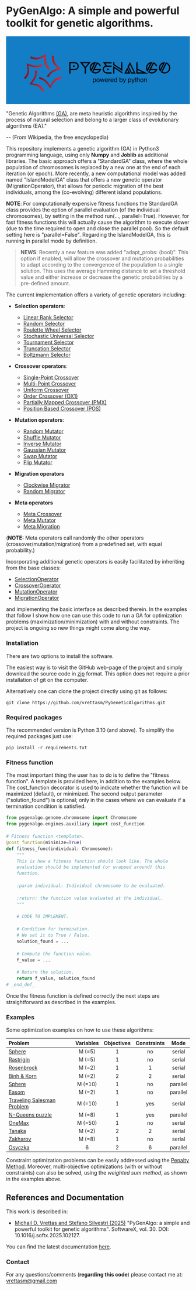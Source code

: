 # PyGenAlgo:  A simple and powerful toolkit for genetic algorithms.

![Logo](./logo/pga_logo.png)

"Genetic Algorithms [(GA)](https://en.wikipedia.org/wiki/Genetic_algorithm), are meta heuristic algorithms
inspired by the process of natural selection and belong to a larger class of evolutionary algorithms (EA)."

-- (From Wikipedia, the free encyclopedia)

This repository implements a genetic algorithm (GA) in Python3 programming language, using only **Numpy** and **Joblib**
as additional libraries. The basic approach offers a "StandardGA" class, where the whole population of chromosomes is
replaced by a new one at the end of each iteration (or epoch). More recently, a new computational model was added named
"IslandModelGA" class that offers a new genetic operator (MigrationOperator), that allows for periodic migration of the
best individuals, among the (co-evolving) different island populations.
  
**NOTE**:
For computationally expensive fitness functions the StandardGA class provides the option of parallel evaluation
(of the individual chromosomes), by setting in the method run(..., parallel=True). However, for fast fitness
functions this will actually cause the algorithm to execute slower (due to the time required to open and close the
parallel pool). So the default setting here is "parallel=False". Regarding the IslandModelGA, this is running in
parallel mode by definition.

  > **NEWS**:
  > Recently a new feature was added "adapt_probs: (bool)". This option if enabled, will allow the crossover and
  > mutation probabilities to adapt according to the convergence of the population to a single solution. This uses
  > the average Hamming distance to set a threshold value and either increase or decrease the genetic probabilities
  > by a pre-defined amount.
  > 

The current implementation offers a variety of genetic operators including:

- **Selection operators**:
  - [Linear Rank Selector](pygenalgo/operators/selection/linear_rank_selector.py)
  - [Random Selector](pygenalgo/operators/selection/random_selector.py)
  - [Roulette Wheel Selector](pygenalgo/operators/selection/roulette_wheel_selector.py)
  - [Stochastic Universal Selector](pygenalgo/operators/selection/stochastic_universal_selector.py)
  - [Tournament Selector](pygenalgo/operators/selection/tournament_selector.py)
  - [Truncation Selector](pygenalgo/operators/selection/truncation_selector.py)
  - [Boltzmann Selector](pygenalgo/operators/selection/boltzmann_selector.py)

- **Crossover operators**:
  - [Single-Point Crossover](pygenalgo/operators/crossover/single_point_crossover.py)
  - [Multi-Point Crossover](pygenalgo/operators/crossover/mutli_point_crossover.py)
  - [Uniform Crossover](pygenalgo/operators/crossover/uniform_crossover.py)
  - [Order Crossover (OX1)](pygenalgo/operators/crossover/order_crossover.py)
  - [Partially Mapped Crossover (PMX)](pygenalgo/operators/crossover/partially_mapped_crossover.py)
  - [Position Based Crossover (POS)](pygenalgo/operators/crossover/position_based_crossover.py)

- **Mutation operators**:
  - [Random Mutator](pygenalgo/operators/mutation/random_mutator.py)
  - [Shuffle Mutator](pygenalgo/operators/mutation/shuffle_mutator.py)
  - [Inverse Mutator](pygenalgo/operators/mutation/inverse_mutator.py)
  - [Gaussian Mutator](pygenalgo/operators/mutation/gaussian_mutator.py)
  - [Swap Mutator](pygenalgo/operators/mutation/swap_mutator.py)
  - [Flip Mutator](pygenalgo/operators/mutation/flip_mutator.py)

- **Migration operators**
  - [Clockwise Migrator](pygenalgo/operators/migration/clockwise_migration.py)
  - [Random Migrator](pygenalgo/operators/migration/random_migration.py)

- **Meta operators**
  - [Meta Crossover](pygenalgo/operators/crossover/meta_crossover.py)
  - [Meta Mutator](pygenalgo/operators/mutation/meta_mutator.py)
  - [Meta Migration](pygenalgo/operators/migration/meta_migration.py)

(**NOTE:** Meta operators call randomly the other operators (crossover/mutation/migration) from a predefined set,
with equal probability.)

Incorporating additional genetic operators is easily facilitated by inheriting from the base classes:
- [SelectionOperator](pygenalgo/operators/selection/select_operator.py)
- [CrossoverOperator](pygenalgo/operators/crossover/crossover_operator.py)
- [MutationOperator](pygenalgo/operators/mutation/mutate_operator.py)
- [MigrationOperator](pygenalgo/operators/migration/migration_operator.py)

and implementing the basic interface as described therein. In the examples that follow I show how one can use this code
to run a GA for optimization problems (maximization/minimization) with and without constraints. The project is ongoing
so new things might come along the way.

### Installation

There are two options to install the software.

The easiest way is to visit the GitHub web-page of the project and simply download the source code in
[zip](https://github.com/vrettasm/PyGeneticAlgorithms/archive/refs/heads/master.zip) format. This option does not
require a prior installation of git on the computer.

Alternatively one can clone the project directly using git as follows:

    git clone https://github.com/vrettasm/PyGeneticAlgorithms.git

### Required packages

The recommended version is Python 3.10 (and above). To simplify the required packages just use:

    pip install -r requirements.txt

### Fitness function

The most important thing the user has to do is to define the "fitness function". A template is provided here,
in addition to the examples below. The cost_function decorator is used to indicate whether the function will
be maximized (default), or minimized. The second output parameter ("solution_found") is optional; only in the
cases where we can evaluate if a termination condition is satisfied.

```python
from pygenalgo.genome.chromosome import Chromosome
from pygenalgo.engines.auxiliary import cost_function

# Fitness function <template>.
@cost_function(minimize=True)
def fitness_func(individual: Chromosome):
    """
    This is how a fitness function should look like. The whole
    evaluation should be implemented (or wrapped around) this
    function.
    
    :param individual: Individual chromosome to be evaluated.
    
    :return: the function value evaluated at the individual.
    """
    
    # CODE TO IMPLEMENT.
    
    # Condition for termination.
    # We set it to True / False.
    solution_found = ...
    
    # Compute the function value.
    f_value = ...
    
    # Return the solution.
    return f_value, solution_found
# _end_def_
```
Once the fitness function is defined correctly the next steps are straightforward as described in the examples.

### Examples

Some optimization examples on how to use these algorithms:

| **Problem**                                                | **Variables** | **Objectives** | **Constraints** | **Mode** |
|:-----------------------------------------------------------|:-------------:|:--------------:|:---------------:|:--------:|
| [Sphere](examples/sphere.ipynb)                            |    M (=5)     |       1        |       no        |  serial  |
| [Rastrigin](examples/rastrigin.ipynb)                      |    M (=5)     |       1        |       no        |  serial  |
| [Rosenbrock](examples/rosenbrock_on_a_disk.ipynb)          |    M (=2)     |       1        |        1        |  serial  |
| [Binh & Korn](examples/binh_and_korn_multiobjective.ipynb) |    M (=2)     |       2        |        2        |  serial  |
| [Sphere](examples/sphere_in_parallel.ipynb)                |    M (=10)    |       1        |       no        | parallel |
| [Easom](examples/easom_in_parallel.ipynb)                  |    M (=2)     |       1        |       no        | parallel |
| [Traveling Salesman Problem](examples/tsp.ipynb)           |    M (=10)    |       1        |       yes       |  serial  |
| [N-Queens puzzle](examples/queens_puzzle.ipynb)            |    M (=8)     |       1        |       yes       | parallel |
| [OneMax](examples/one_max.ipynb)                           |    M (=50)    |       1        |       no        |  serial  |
| [Tanaka](examples/tanaka_multiobjective.ipynb)             |    M (=2)     |       2        |        2        |  serial  |
| [Zakharov](examples/zakharov.ipynb)                        |    M (=8)     |       1        |       no        |  serial  |
| [Osyczka](examples/osyczka_kundu_multiobjective.ipynb)     |       6       |       2        |        6        | parallel |

Constraint optimization problems can be easily addressed using the [Penalty Method](https://en.wikipedia.org/wiki/Penalty_method).
Moreover, multi-objective optimizations (with or without constraints) can also be solved, using the _weighted sum method_,
as shown in the examples above.

## References and Documentation

This work is described in:

- [Michail D. Vrettas and Stefano Silvestri (2025)](https://www.sciencedirect.com/science/article/pii/S2352711025000949)
"PyGenAlgo: a simple and powerful toolkit for genetic algorithms". SoftwareX, vol. 30. DOI: 10.1016/j.softx.2025.102127.

You can find the latest documentation [here](https://pygeneticalgorithms.readthedocs.io/en/latest/).

### Contact

For any questions/comments (**regarding this code**) please contact me at: vrettasm@gmail.com
